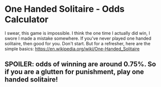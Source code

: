 # One Handed Solitaire - Odds Calculator

I swear, this game is impossible. I think the one time I actually did win, I swore I made a mistake somewhere. If you've never played one handed solitaire, then good for you. Don't start. But for a refresher, here are the simple basics: https://en.wikipedia.org/wiki/One-Handed_Solitaire

## SPOILER: odds of winning are around 0.75%. So if you are a glutten for punishment, play one handed solitaire!
